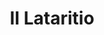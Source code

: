 ---
title: II Lataritio

mediaPath: /videos/l_10_morpurgodoc1183-1080p.mp4
mediaPosition:  []
mediaRotation:  []
mediaScale: 1
cameraFOV: 60

cameraPosition:  []
cameraTarget:  []

animationEntry: 2000
---